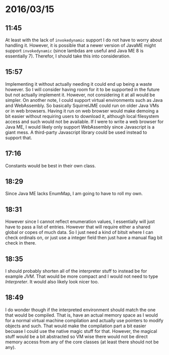 # 2016/03/15

## 11:45

At least with the lack of `invokedynamic` support I do not have to worry about
handling it. However, it is possible that a newer version of JavaME might
support `invokedynamic` (since lambdas are useful and Java ME 8 is essentially
7). Therefor, I should take this into consideration.

## 15:57

Implementing it without actually needing it could end up being a waste
however. So I will consider having room for it to be supported in the future
but not actually implement it. However, not considering it at all would be
simpler. On another note, I could support virtual environments such as
Java and WebAssembly. So basically SquirrelJME could run on older Java VMs
or in web browsers. Having it run on web browser would make demoing a bit
easier without requiring users to download it, although local filesystem
access and such would not be available. If I were to write a web browser for
Java ME, I would likely only support WebAssembly since Javascript is a giant
mess. A third-party Javascript library could be used instead to support that.

## 17:16

Constants would be best in their own class.

## 18:29

Since Java ME lacks EnumMap, I am going to have to roll my own.

## 18:31

However since I cannot reflect enumeration values, I essentially will just have
to pass a list of entries. However that will require either a shared global or
copes of much data. So I just need a kind of bitsit where I can check ordinals
on, or just use a integer field then just have a manual flag bit check in
there.

## 18:35

I should probably shorten all of the interpreter stuff to instead be for
example _JVM_. That would be more compact and I would not need to type
_Interpreter_. It would also likely look nicer too.

## 18:49

I do wonder though if the interpreted environment should match the one that
would be compiled. That is, have an actual memory space as I would for a normal
virtual machine compilation and actually use pointers to modify objects and
such. That would make the compilation part a bit easier becuase I could use the
native magic stuff for that. However, the magical stuff would be a bit
abstracted so VM wise there would not be direct memory access from any of the
core classes (at least there should not be any).

